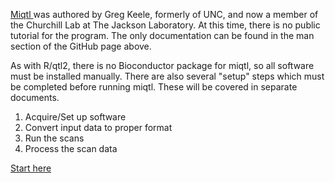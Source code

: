 
[Miqtl ](https://github.com/gkeele/miqtl) was authored by Greg Keele, formerly of UNC, and now a member of the Churchill Lab at The Jackson Laboratory.  At this time, there is no public tutorial for the program.  The only documentation can be found in the man section of the GitHub page above. 

As with R/qtl2, there is no Bioconductor package for miqtl, so all software must be installed manually.
There are also several "setup" steps which must be completed before running miqtl.  These will be covered in separate documents.  

1) Acquire/Set up software
2) Convert input data to proper format
3) Run the scans
4) Process the scan data

[Start here](https://github.com/Sethupathy-Lab/MIQTL/blob/master/Miqtl.SoftwareSetup.md)
